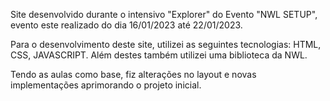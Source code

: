 Site desenvolvido durante o intensivo "Explorer" do Evento "NWL SETUP", evento este realizado do dia 16/01/2023 até 22/01/2023.

Para o desenvolvimento deste site, utilizei as seguintes tecnologias: HTML, CSS, JAVASCRIPT. Além destes também utilizei uma biblioteca da NWL.

Tendo as aulas como base, fiz alterações no layout e novas implementações aprimorando o projeto inicial.
